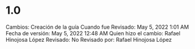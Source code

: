 # 1.0

Cambios: Creación de la guía
Cuando fue Revisado: May 5, 2022 1:01 AM
Fecha de  versión: May 5, 2022 12:48 AM
Quien hizo el cambio: Rafael Hinojosa López
Revisado: No
Revisado por: Rafael Hinojosa López